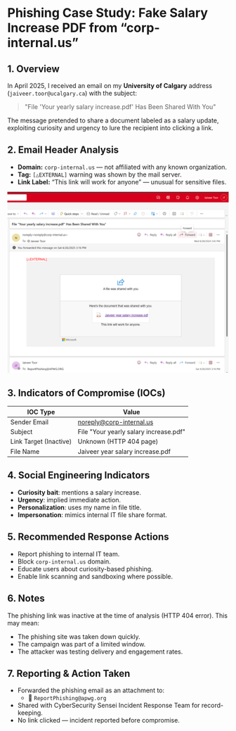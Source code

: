 # Phishing Case Study: Fake Salary Increase PDF from “corp-internal.us”

## 1. Overview
In April 2025, I received an email on my **University of Calgary** address (`jaiveer.toor@ucalgary.ca`) with the subject:

> "File 'Your yearly salary increase.pdf' Has Been Shared With You"

The message pretended to share a document labeled as a salary update, exploiting curiosity and urgency to lure the recipient into clicking a link.

## 2. Email Header Analysis


- **Domain:** `corp-internal.us` — not affiliated with any known organization.
- **Tag:** `[△EXTERNAL]` warning was shown by the mail server.
- **Link Label:** “This link will work for anyone” — unusual for sensitive files.

![Phishing Email Screenshot](images/case2_salary-increase-phish.png)

## 3. Indicators of Compromise (IOCs)

| IOC Type              | Value                                                      |
|-----------------------|------------------------------------------------------------|
| Sender Email          | noreply@corp-internal.us                                   |
| Subject               | File "Your yearly salary increase.pdf"                     |
| Link Target (Inactive)| Unknown (HTTP 404 page)                                    |
| File Name             | Jaiveer year salary increase.pdf                           |

## 4. Social Engineering Indicators

- **Curiosity bait**: mentions a salary increase.
- **Urgency**: implied immediate action.
- **Personalization**: uses my name in file title.
- **Impersonation**: mimics internal IT file share format.

## 5. Recommended Response Actions

- Report phishing to internal IT team.
- Block `corp-internal.us` domain.
- Educate users about curiosity-based phishing.
- Enable link scanning and sandboxing where possible.

## 6. Notes

The phishing link was inactive at the time of analysis (HTTP 404 error). This may mean:
- The phishing site was taken down quickly.
- The campaign was part of a limited window.
- The attacker was testing delivery and engagement rates.

## 7. Reporting & Action Taken

- Forwarded the phishing email as an attachment to:
  - 📧 `ReportPhishing@apwg.org`
- Shared with CyberSecurity Sensei Incident Response Team for record-keeping.
- No link clicked — incident reported before compromise.

